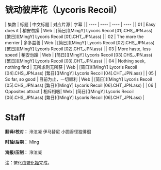 # 铳动彼岸花（Lycoris Recoil）
| 集数 | 标题 | 中文标题 | 对应片源 | 字幕 |
| ---- | ---- | ---- | ---- |
| 01 | Easy does it | 稍安勿躁 | Web | [简日]([MingY] Lycoris Recoil [01].CHS_JPN.ass) [繁日]([MingY] Lycoris Recoil [01].CHT_JPN.ass) |
| 02 | The more the merrier | 多多益善 | Web | [简日]([MingY] Lycoris Recoil [02].CHS_JPN.ass) [繁日]([MingY] Lycoris Recoil [02].CHT_JPN.ass) |
| 03 | More haste, less speed | 稍安勿躁 | Web | [简日]([MingY] Lycoris Recoil [03].CHS_JPN.ass) [繁日]([MingY] Lycoris Recoil [03].CHT_JPN.ass) |
| 04 | Nothing seek, nothing find | 无所求则无所获 | Web | [简日]([MingY] Lycoris Recoil [04].CHS_JPN.ass) [繁日]([MingY] Lycoris Recoil [04].CHT_JPN.ass) |
| 05 | So far, so good | 目前为止，一切顺利 | Web | [简日]([MingY] Lycoris Recoil [05].CHS_JPN.ass) [繁日]([MingY] Lycoris Recoil [06].CHT_JPN.ass) |
| 06 | Opposites attract | 相斥相吸| Web | [简日]([MingY] Lycoris Recoil [06].CHS_JPN.ass) [繁日]([MingY] Lycoris Recoil [06].CHT_JPN.ass) |

# Staff
**翻译/校对：** 泠泫凝  伊马替尼  小圆香径独徘徊

**时轴/后期：** Ming

**海报/压制：** 泠泫凝

注：繁化由[繁化姬](https://zhconvert.org)完成。